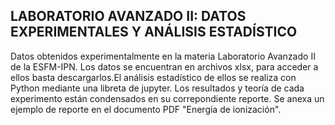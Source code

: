 ## LABORATORIO AVANZADO II: DATOS EXPERIMENTALES Y ANÁLISIS ESTADÍSTICO

Datos obtenidos experimentalmente en la materia Laboratorio Avanzado II de la ESFM-IPN. Los datos se encuentran en archivos xlsx, para acceder a ellos basta descargarlos.El análisis estadístico de ellos se realiza con Python mediante una libreta de jupyter. Los resultados y teoría de cada experimento están condensados en su correpondiente reporte. Se anexa un ejemplo de reporte en el documento PDF "Energía de ionización". 
